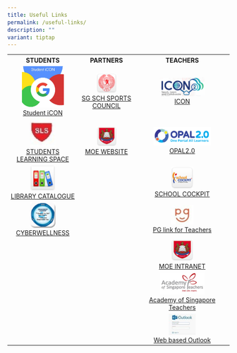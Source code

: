 ```yaml
---
title: Useful Links
permalink: /useful-links/
description: ""
variant: tiptap
---
```

<table>
<tbody>
<tr>
<th style="text-align: center; width: 200px;">STUDENTS</th>
<th style="text-align: center; width: 200px;">PARTNERS</th>
<th style="text-align: center; width: 200px;">TEACHERS</th>
</tr>
<tr>
<td style="text-align: center; width: 200px;"><img style="width: 65%;" src="/images/sicon.jpg">
<div><a href="https://workspace.google.com/dashboard" target="_blank" rel="noopener">Student iCON</a></div>
</td>
<td style="text-align: center; width: 200px;">
<img style="width: 40%;" src="/images/sg.png">
<div><a href="https://nsg.moe.edu.sg/sssc" target="_blank" rel="noopener">SG SCH SPORTS COUNCIL</a></div>
</td>
<td style="text-align: center; width: 200px;">
<img style="width: 50%;" src="/images/icon.png">
<div><a href="https://icon.moe.edu.sg/" target="_blank" rel="noopener">ICON</a></div>
</td>
</tr>
<tr>
<td style="text-align: center; width: 200px;"><img style="width: 40%;" src="/images/sls.jpg">
<div><a href="https://vle.learning.moe.edu.sg/login" target="_blank" rel="noopener">STUDENTS LEARNING SPACE</a></div>
</td>
<td style="text-align: center; width: 200px;">
<img style="width: 40%;" src="/images/moe.png">
<div><a href="https://www.moe.gov.sg/" target="_blank" rel="noopener">MOE WEBSITE</a></div>
</td>
<td style="text-align: center; width: 469px;">
<img style="width: 65%;" src="/images/opal.png">
<div><a href="http://opal2.moe.edu.sg/" target="_blank" rel="noopener">OPAL2.0</a></div>
</td>
</tr>
<tr>
<td style="text-align: center; width: 200px;"><img style="width: 40%;" src="/images/lc.png">
<div><a href="https://schoolibrary.moe.edu.sg/sengkanggreenpri" target="_blank" rel="noopener">LIBRARY CATALOGUE</a></div>
</td>
<td style="text-align: center; width: 200px;"> </td>
<td style="text-align: center; width: 200px;">
<img style="width: 25%;" src="/images/sc.png">
<div><a href="https://schoolcockpit.moe.gov.sg/" target="_blank" rel="noopener">SCHOOL COCKPIT</a></div>
</td>
</tr>
<tr>
<td style="text-align: center; width: 200px;">
<img style="width: 40%;" src="/images/cw.png">
<div><a href="https://www.csa.gov.sg/gosafeonline/" target="_blank" rel="noopener">CYBERWELLNESS</a></div>
</td>
<td style="text-align: center; width: 200px;"> </td>
<td style="text-align: center; width: 200px;">
<img style="width: 25%;" src="/images/pg.jpg">
<div><a href="https://pg.moe.edu.sg/" target="_blank" rel="noopener">PG link for Teachers</a></div>
</td>
</tr>
<tr>
<td style="text-align: center; width: 200px;">&nbsp;</td>
<td style="text-align: center; width: 200px;">&nbsp;</td>
<td style="text-align: center; width: 200px;"><img style="width: 25%;" src="/images/moe.png">
<div><a href="https://intranet.moe.gov.sg/" target="_blank" rel="noopener">MOE INTRANET</a></div>
</td>
</tr>
<tr>
<td style="text-align: center; width: 200px;">&nbsp;</td>
<td style="text-align: center; width: 200px;">&nbsp;</td>
<td style="text-align: center; width: 20px;"><img style="width: 50%;" src="/images/acad.jpg">
<div><a href="https://academyofsingaporeteachers.moe.edu.sg/" target="_blank" rel="noopener">Academy of Singapore Teachers</a></div>
</td>
</tr>
<tr>
<td style="text-align: center; width: 200px;">&nbsp;</td>
<td style="text-align: center; width: 200px;">&nbsp;</td>
<td style="text-align: center; width: 200px;">
<img style="width: 30%;" src="/images/web.jpg">
<div><a href="[Outlook (schools.gov.sg)]https://schools.gov.sg/owa/" target="_blank" rel="noopener">Web based Outlook</a></div>
</td>
</tr>
</tbody>
</table>